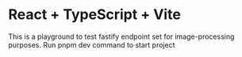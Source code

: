 # React + TypeScript + Vite

This is a playground to test fastify endpoint set for image-processing purposes. 
Run pnpm dev command to start project
